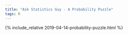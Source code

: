 ```yaml
---
title: "Ask Statistics Guy - A Probability Puzzle"
tags: R 
---
```


{% include_relative 2019-04-14-probability-puzzle.html %}

